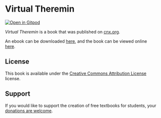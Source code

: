 # Virtual Theremin

[![Open in Gitpod](https://gitpod.io/button/open-in-gitpod.svg)](https://gitpod.io/from-referrer/)

_Virtual Theremin_ is a book that was published on [cnx.org](https://cnx.org/).

An ebook can be downloaded [here](https://github.com/cnx-user-books/cnxbook-virtual-theremin/releases/latest), and the book can be viewed online [here](https://github.com/cnx-user-books/cnxbook-virtual-theremin/releases/latest).

## License
This book is available under the [Creative Commons Attribution License](./LICENSE) license.

## Support
If you would like to support the creation of free textbooks for students, your [donations are welcome](https://riceconnect.rice.edu/donation/support-openstax-banner).
